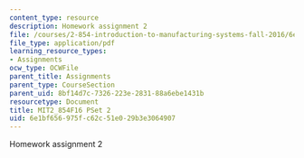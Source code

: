 ```yaml
---
content_type: resource
description: Homework assignment 2
file: /courses/2-854-introduction-to-manufacturing-systems-fall-2016/6e1bf656975fc62c51e029b3e3064907_MIT2_854F16_pset2.pdf
file_type: application/pdf
learning_resource_types:
- Assignments
ocw_type: OCWFile
parent_title: Assignments
parent_type: CourseSection
parent_uid: 8bf14d7c-7326-223e-2831-88a6ebe1431b
resourcetype: Document
title: MIT2_854F16 PSet 2
uid: 6e1bf656-975f-c62c-51e0-29b3e3064907
---
```

Homework assignment 2

